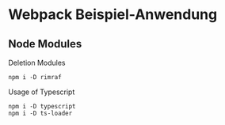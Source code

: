 # Webpack Beispiel-Anwendung

## Node Modules

Deletion Modules
```
npm i -D rimraf
```

Usage of Typescript
```
npm i -D typescript
npm i -D ts-loader
```
